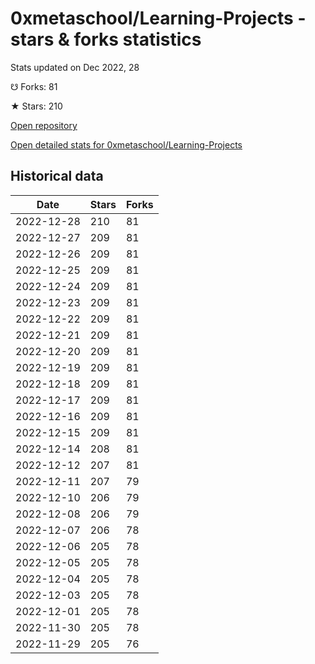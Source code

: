 # 0xmetaschool/Learning-Projects - stars & forks statistics

Stats updated on Dec 2022, 28

☋ Forks: 81

★ Stars: 210

[Open repository](https://github.com/0xmetaschool/Learning-Projects)

[Open detailed stats for 0xmetaschool/Learning-Projects](https://reviewgithub.com/rep/0xmetaschool/Learning-Projects)

## Historical data
| Date | Stars | Forks |
|------|-------|-------|
| 2022-12-28 | 210 | 81 | 
| 2022-12-27 | 209 | 81 | 
| 2022-12-26 | 209 | 81 | 
| 2022-12-25 | 209 | 81 | 
| 2022-12-24 | 209 | 81 | 
| 2022-12-23 | 209 | 81 | 
| 2022-12-22 | 209 | 81 | 
| 2022-12-21 | 209 | 81 | 
| 2022-12-20 | 209 | 81 | 
| 2022-12-19 | 209 | 81 | 
| 2022-12-18 | 209 | 81 | 
| 2022-12-17 | 209 | 81 | 
| 2022-12-16 | 209 | 81 | 
| 2022-12-15 | 209 | 81 | 
| 2022-12-14 | 208 | 81 | 
| 2022-12-12 | 207 | 81 | 
| 2022-12-11 | 207 | 79 | 
| 2022-12-10 | 206 | 79 | 
| 2022-12-08 | 206 | 79 | 
| 2022-12-07 | 206 | 78 | 
| 2022-12-06 | 205 | 78 | 
| 2022-12-05 | 205 | 78 | 
| 2022-12-04 | 205 | 78 | 
| 2022-12-03 | 205 | 78 | 
| 2022-12-01 | 205 | 78 | 
| 2022-11-30 | 205 | 78 | 
| 2022-11-29 | 205 | 76 | 

